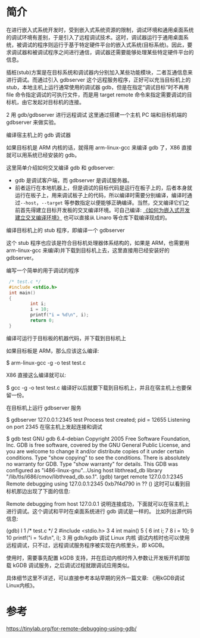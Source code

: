 
# 简介
在进行嵌入式系统开发时，受到嵌入式系统资源的限制，调试环境和通用桌面系统的调试环境有差别，于是引入了远程调试技术。这时，调试器运行于通用桌面系统，被调试的程序则运行于基于特定硬件平台的嵌入式系统(目标系统)。因此，要求调试器和被调试程序之间进行通信，调试器还需要能够处理某些特定硬件平台的信息。

插桩(stub)方案是在目标系统和调试器内分别加入某些功能模块，二者互通信息来进行调试。而通过引入 gdbserver 这个远程服务程序，正好可以充当目标机上的 stub，本地主机上运行通常使用的调试器 gdb，但是在指定“调试目标”时不再用 file 命令指定调试的可执行文件，而是用 target remote 命令来指定需要调试的目标机，由它发起对目标机的连接。

2 用 gdb/gdbserver 进行远程调试
这里通过搭建一个主机 PC 端和目标机端的 gdbserver 来做实验。

编译宿主机上的 gdb 调试器

如果目标机是 ARM 内核的话，就得用 arm-linux-gcc 来编译 gdb 了，X86 直接就可以用系统已经安装的 gdb。

这里简单介绍如何交叉编译 gdb 和 gdbserver: 

* gdb 是调试客户端，而 gdbserver 是调试服务器。
* 前者运行在本地机器上，但是调试的目标代码是运行在板子上的，后者本身就运行在板子上，用来调试板子上的代码，所以编译时需要分别编译，编译时通过`--host`，`--target` 等参数指定以便能够正确编译。当然，交叉编译它们之前首先得建立目标开发板的交叉编译环境。可自己编译: [《如何为嵌入式开发建立交叉编译环境》](http://www.ibm.com/developerworks/cn/linux/l-embcmpl/) 也可以直接从 Linaro 等仓库下载编译现成的。

编译目标机上的 stub 程序，即编译一个 gdbserver

这个 stub 程序也应该是符合目标机处理器体系结构的，如果是 ARM，也需要用 arm-linux-gcc 来编译)并下载到目标机上去，这里直接用已经安装好的 gdbserver。

编写一个简单的用于调试的程序

```cpp
 /* test.c */
 #include <stdio.h>
 int main()
 {
         int i;
         i = 10;
         printf("i = %d\n", i);
         return 0;
 }
```

编译可运行于目标板的机器代码，并下载到目标机上

如果目标板是 ARM，那么应该这么编译: 

$ arm-linux-gcc  -g -o test test.c

X86 直接这么编译就可以: 

 $ gcc  -g -o test test.c
编译好以后就要下载到目标机上，并且在宿主机上也要保留一份。

在目标机上运行 gdbserver 服务

 $ gdbserver 127.0.0.1:2345 test
 Process test created; pid = 12655
 Listening on port 2345
在宿主机上发起连接和调试

 $ gdb test
 GNU gdb 6.4-debian
 Copyright 2005 Free Software Foundation, Inc.
 GDB is free software, covered by the GNU General Public License, and you are
 welcome to change it and/or distribute copies of it under certain conditions.
 Type "show copying" to see the conditions.
 There is absolutely no warranty for GDB.  Type "show warranty" for details.
 This GDB was configured as "i486-linux-gnu"...Using host libthread_db library "/lib/tls/i686/cmov/libthread_db.so.1".
 (gdb) target remote 127.0.0.1:2345
 Remote debugging using 127.0.0.1:2345
 0xb7f4d790 in ?? ()
这时可以看到目标机那边出现了下面的信息: 

 Remote debugging from host 127.0.0.1
说明连接成功，下面就可以在宿主机上进行调试。这个调试和平时在桌面系统进行 gdb 调试是一样的。 比如列出源代码信息: 

 (gdb) l
 1       /* test.c */
 2       #include <stdio.h>
 3
 4       int main()
 5       {
 6               int i;
 7
 8               i = 10;
 9
 10              printf("i = %d\n", i);
3 用 gdb/kgdb 调试 Linux 内核
调试内核时也可以使用远程调试，只不过，远程调试服务程序被实现在内核里头，即 kGDB。

使用时，需要事先配置 kGDB 支持，并在启动内核时传入参数让开发板开机即加载 kGDB 调试服务，之后调试过程就跟调试应用类似。

具体细节这里不详述，可以直接参考本站早期的另外一篇文章: 《用kGDB调试Linux内核》。

# 参考

https://tinylab.org/for-remote-debugging-using-gdb/